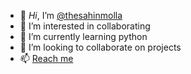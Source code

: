 - 👋 *Hi*, I’m [@thesahinmolla](https://github.com/thesahinmolla)
- 👀 I’m interested in collaborating 
- 🌱 I’m currently learning python
- 💞️ I’m looking to collaborate on projects
- 📫 [Reach me](https://linktr.ee/sahinmolla)

<!---
thesahinmolla/thesahinmolla is a ✨ special ✨ repository because its `README.md` (this file) appears on your GitHub profile.
You can click the Preview link to take a look at your changes.
--->

